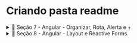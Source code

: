 # Criando pasta readme
<details>
  <summary>📂 Seção 7 - Angular - Organizar, Rota, Alerta e +</summary>
  
  | Conteúdo | Descrição |
  | :---------- | :---------------------------------- |
  | [Interface Model](https://github.com/VictorAntunesJ/ProEventos/commit/1509b7776bdbe4e555bb4cc9186952dbf39d7fd9) | Adicionando Interface Model para o projeto Angular. |
  | [Evento Service](https://github.com/VictorAntunesJ/ProEventos/commit/9859ea3e499b69d24ab0fac94a66e66279d94054) | Criando o Evento Service para gerenciar a lógica de eventos na aplicação |
  | [Dependency Injection](https://github.com/VictorAntunesJ/ProEventos/commit/29f498b0487e597bcf5e7f6370dd32d9f1beee69) | Implementando Dependency Injection para otimizar o gerenciamento de serviços |
  | [Tipagem dos Métodos](https://github.com/VictorAntunesJ/ProEventos/commit/6f5b452417d630e4701e0cc74ac9896fa7c8d9b6) | Adicionando tipagem aos métodos para melhorar a manutenção do código |
  | **TSLint - Subscribe Warning** | Configurando o TSLint para eliminar avisos de subscribe |
  | [Lotes, Imagens e Ícones](https://github.com/VictorAntunesJ/ProEventos/commit/a43e217cddb293c8390ab1c60ab7ba41ab411c75) | Integrando funcionalidades para gerenciar lotes, imagens e ícones |
  | [Filtro de Data Pipe](https://github.com/VictorAntunesJ/ProEventos/commit/8f981d748150d6b2f67be0a613688cb61c06b173) | Implementando Filtro de Data Pipe para formatação de datas |
  | [Tooltip e Dropdown](https://github.com/VictorAntunesJ/ProEventos/commit/421e2c0ccbdaf3c85df6af4978593bf1d2b91217) | Adicionando Tooltips e Dropdowns para melhorar a UI |
  | [Modal](https://github.com/VictorAntunesJ/ProEventos/commit/8ef8f865bd36e73ec221cec0058b22b3fc8f3719) | Implementando a funcionalidade de Modal para interação do usuário |
  | [Adicionando NGX Toastr](https://github.com/VictorAntunesJ/ProEventos/commit/15deba3b64940c6e8bbc37d39ca591e958d7ac98) | Integrando NGX Toastr para notificações na aplicação |
  | [NGX Spinner - Carregando](https://github.com/VictorAntunesJ/ProEventos/commit/9686133e44dfa35719f74625e777f7ecb1e30521) | Implementando NGX Spinner para indicar carregamento de dados |
  | **Migrando para novas Versões** | Atualizando dependências e migrando para novas versões do Angular |
  | [Desafio Título](https://github.com/VictorAntunesJ/ProEventos/commit/023b44ed09392c5d7c50b71bfb9eb1e3236a8e96) | Resolvido o desafio de implementar título dinâmico na aplicação |
  | [Mais Components](https://github.com/VictorAntunesJ/ProEventos/commit/e67df1c44390510ae6aa8773f3120a3ab289ee95) | Adicionando novos componentes para expandir a funcionalidade do projeto |
  | **Resolvendo Desafio Título** | Ajustes e melhorias no título dinâmico da aplicação |
  | [@Input](https://github.com/VictorAntunesJ/ProEventos/commit/8578d5185061cd8d96aa598f47b834f7da528979) | Implementando @Input para passar dados entre componentes |
  | [Angular Rotas - Parte 01](https://github.com/VictorAntunesJ/ProEventos/commit/189d2f6c6b668325d366117cae0a1606f255b91b) | Configurando a primeira parte das Rotas no Angular |
  | [Angular Rotas - Parte 02](https://github.com/VictorAntunesJ/ProEventos/commit/c49893a8c3ada00ccf1027618fa5c51fc222b5cf) | Finalizando a configuração das Rotas no Angular |
  | **Enviando ao GIT** | Subindo as alterações para o GitHub após a conclusão da Seção 7 |
  | [Readme](https://github.com/VictorAntunesJ/ProEventos/blob/master/Readme.md) | Configuração de Interfaces para Modelos no Front-end 1 e 2 |
</details>


<details>
  <summary>📂 Seção 8 - Angular - Layout e Reactive Forms</summary>

  | Conteúdo | Descrição |
  | :---------- | :---------------------------------- |
  | **Referências Bootswatch** | Adicionando e configurando estilos do Bootswatch no projeto |
  | **Component Título** | Criando o componente para gerenciar títulos dinâmicos |
  | **Novo Layout Filtro e Evento** | Implementando novo layout para filtro e exibição de eventos |
  | **Responsivas colunas da Tabela** | Ajustando a tabela para responsividade nas colunas |
  | **Sub Components e Sub Rotas** | Criando subcomponentes e configurando sub-rotas no Angular |
  | **RedirectTo e Rotas Detalhes** | Implementando redirecionamentos e rotas de detalhes |
  | **User, Login e Registration** | Desenvolvendo funcionalidades de usuário, login e registro |
  | **Rotas do User** | Configurando rotas específicas para o usuário |
  | **Form Registration** | Criando o formulário de registro de usuários |
  | **Show Menu e Mini Logo** | Ajustando exibição de menus e mini logotipos |
  | **Form Perfil e Eventos** | Criando formulários para perfil de usuário e eventos |
  | **Commit - Layout Responsivo + Forms** | Subindo alterações de layout responsivo e formulários para o GitHub |
  | **Strict Template e TSConfig** | Configurando templates restritos e ajustando o TSConfig |
  | **Reactive Form - Parte 1** | Introdução aos Reactive Forms no Angular |
  | **Reactive Form - Parte 2** | Desenvolvimento avançado com Reactive Forms |
  | **Reactive Form - Parte 3** | Finalizando a implementação dos Reactive Forms |
  | **Form Builder e Limpando Código** | Utilizando FormBuilder para simplificar o código |
  | **Desafio Form Completo** | Resolvido o desafio de implementar um formulário completo |
  | **Form Registration - Parte 01** | Primeira parte do desenvolvimento do formulário de registro |
  | **Form Registration - Parte 02** | Segunda parte do desenvolvimento do formulário de registro |
  | **Form Registration - Parte 03** | Finalizando o formulário de registro |
  | **Confirmar Senha - Must Match** | Implementando validação de confirmação de senha |
  | **Form Perfil** | Desenvolvendo o formulário para editar o perfil do usuário |
  | **Enviando ao GIT** | Subindo as alterações para o GitHub após a conclusão da Seção 8 |
</details>

